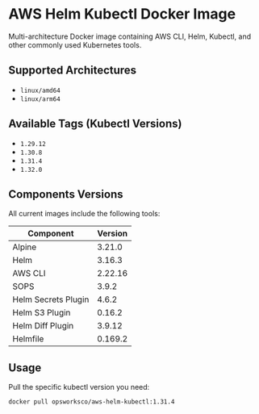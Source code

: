 # AWS Helm Kubectl Docker Image

Multi-architecture Docker image containing AWS CLI, Helm, Kubectl, and other commonly used Kubernetes tools.

## Supported Architectures

- `linux/amd64`
- `linux/arm64`

## Available Tags (Kubectl Versions)

- `1.29.12`
- `1.30.8`
- `1.31.4`
- `1.32.0`

## Components Versions

All current images include the following tools:

| Component | Version |
|-----------|---------|
| Alpine | 3.21.0 |
| Helm | 3.16.3 |
| AWS CLI | 2.22.16 |
| SOPS | 3.9.2 |
| Helm Secrets Plugin | 4.6.2 |
| Helm S3 Plugin | 0.16.2 |
| Helm Diff Plugin | 3.9.12 |
| Helmfile | 0.169.2 |

## Usage

Pull the specific kubectl version you need:
```bash
docker pull opsworksco/aws-helm-kubectl:1.31.4
